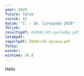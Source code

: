 ```yaml
---
year: 2020
future: false
rocnik: 45
datum: "7. - 16. listopadu 2020"
fblink: 
resultspdf: #2010/r45-vysledky.pdf
letakpdf: 
reportpdf: 2010/r45-zprava.pdf
fotky: 
winner: 
wintime: 36.8
---
```

Hello